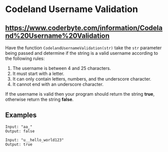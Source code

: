 # Codeland Username Validation

## https://www.coderbyte.com/information/Codeland%20Username%20Validation

Have the function `CodelandUsernameValidation(str)` take the `str` parameter being passed and determine if the string is a valid username according to the following rules:

1. The username is between 4 and 25 characters.
2. It must start with a letter.
3. It can only contain letters, numbers, and the underscore character.
4. It cannot end with an underscore character.

If the username is valid then your program should return the string **true**, otherwise return the string **false**.

## Examples

```
Input: "aa_"
Output: false
```

```
Input: "u__hello_world123"
Output: true
```
